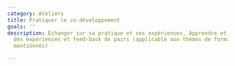 ```yaml
---
category: Ateliers
title: Pratiquer le co-développement
goals: ''
description: Echanger sur sa pratique et ses expériences, Apprendre et s’enrichir
  des expériences et feed-back de pairs (applicable aux thèmes de formation préalablement
  mentionnés)

---
```

